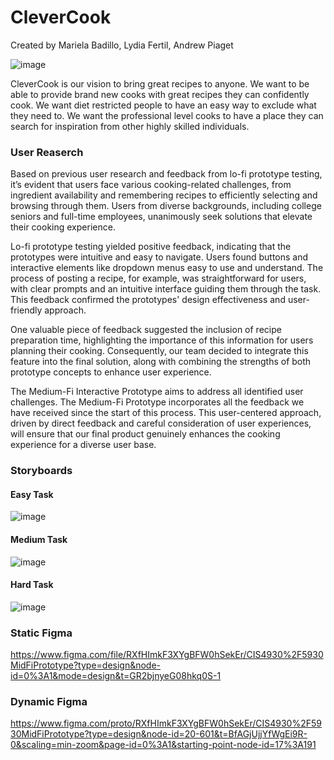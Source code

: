# CleverCook
Created by Mariela Badillo, Lydia Fertil, Andrew Piaget

![image](https://github.com/ampiaget/HCIProject/assets/38799511/bcc6d6ca-8d2a-499e-8ab5-bf9499d6a9fb)


CleverCook is our vision to bring great recipes to anyone. We want to be able to provide brand new cooks with great recipes they can confidently cook. We want diet restricted people to have an easy way to exclude what they need to. We want the professional level cooks to have a place they can search for inspiration from other highly skilled individuals.

### User Reaserch
Based on previous user research and feedback from lo-fi prototype testing, it’s evident that users face various cooking-related challenges, from ingredient availability and remembering recipes to efficiently selecting and browsing through them. Users from diverse backgrounds, including college seniors and full-time employees, unanimously seek solutions that elevate their cooking experience. 

Lo-fi prototype testing yielded positive feedback, indicating that the prototypes were intuitive and easy to navigate. Users found buttons and interactive elements like dropdown menus easy to use and understand. The process of posting a recipe, for example, was straightforward for users, with clear prompts and an intuitive interface guiding them through the task. This feedback confirmed the prototypes' design effectiveness and user-friendly approach.

One valuable piece of feedback suggested the inclusion of recipe preparation time, highlighting the importance of this information for users planning their cooking. Consequently, our team decided to integrate this feature into the final solution, along with combining the strengths of both prototype concepts to enhance user experience.

The Medium-Fi Interactive Prototype aims to address all identified user challenges. The Medium-Fi Prototype incorporates all the feedback we have received since the start of this process. This user-centered approach, driven by direct feedback and careful consideration of user experiences, will ensure that our final product genuinely enhances the cooking experience for a diverse user base.




### Storyboards
#### Easy Task
![image](https://github.com/ampiaget/HCIProject/assets/165094516/98bb1538-5e16-4e91-b4eb-91b8ab72bf59)

#### Medium Task
![image](https://github.com/ampiaget/HCIProject/assets/165094516/4fd1cb4f-13c9-4723-8654-9b8a5100e508)


#### Hard Task
![image](https://github.com/ampiaget/HCIProject/assets/165094516/7263ceba-7161-45c0-a214-4c2d84bd2b26)


### Static Figma
https://www.figma.com/file/RXfHImkF3XYgBFW0hSekEr/CIS4930%2F5930MidFiPrototype?type=design&node-id=0%3A1&mode=design&t=GR2bjnyeG08hkq0S-1

### Dynamic Figma
https://www.figma.com/proto/RXfHImkF3XYgBFW0hSekEr/CIS4930%2F5930MidFiPrototype?type=design&node-id=20-601&t=BfAGjUjjYfWgEi9R-0&scaling=min-zoom&page-id=0%3A1&starting-point-node-id=17%3A191
